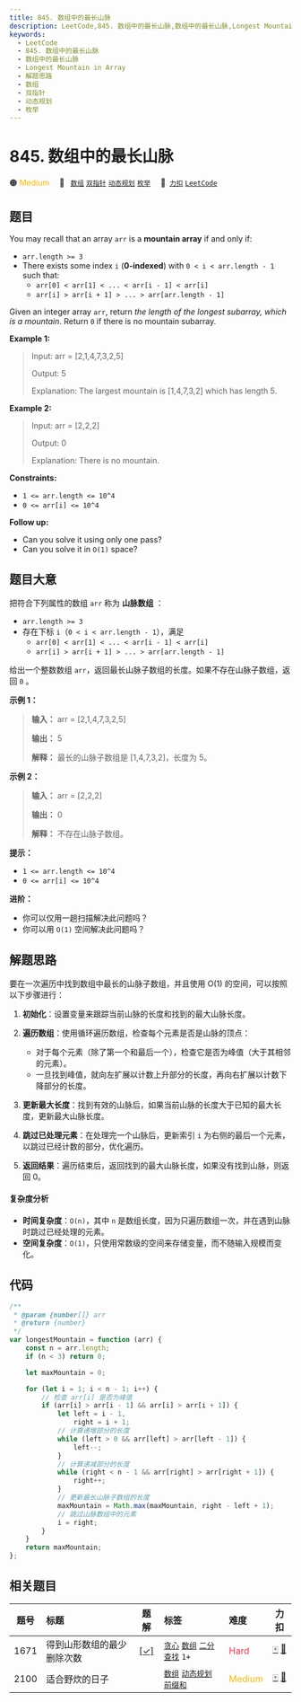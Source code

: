 ```yaml
---
title: 845. 数组中的最长山脉
description: LeetCode,845. 数组中的最长山脉,数组中的最长山脉,Longest Mountain in Array,解题思路,数组,双指针,动态规划,枚举
keywords:
  - LeetCode
  - 845. 数组中的最长山脉
  - 数组中的最长山脉
  - Longest Mountain in Array
  - 解题思路
  - 数组
  - 双指针
  - 动态规划
  - 枚举
---
```


# 845. 数组中的最长山脉

🟠 <font color=#ffb800>Medium</font>&emsp; 🔖&ensp; [`数组`](/tag/array.md) [`双指针`](/tag/two-pointers.md) [`动态规划`](/tag/dynamic-programming.md) [`枚举`](/tag/enumeration.md)&emsp; 🔗&ensp;[`力扣`](https://leetcode.cn/problems/longest-mountain-in-array) [`LeetCode`](https://leetcode.com/problems/longest-mountain-in-array)

## 题目

You may recall that an array `arr` is a **mountain array** if and only if:

- `arr.length >= 3`
- There exists some index `i` (**0-indexed**) with `0 < i < arr.length - 1` such that:
  - `arr[0] < arr[1] < ... < arr[i - 1] < arr[i]`
  - `arr[i] > arr[i + 1] > ... > arr[arr.length - 1]`

Given an integer array `arr`, return _the length of the longest subarray,
which is a mountain_. Return `0` if there is no mountain subarray.

**Example 1:**

> Input: arr = [2,1,4,7,3,2,5]
>
> Output: 5
>
> Explanation: The largest mountain is [1,4,7,3,2] which has length 5.

**Example 2:**

> Input: arr = [2,2,2]
>
> Output: 0
>
> Explanation: There is no mountain.

**Constraints:**

- `1 <= arr.length <= 10^4`
- `0 <= arr[i] <= 10^4`

**Follow up:**

- Can you solve it using only one pass?
- Can you solve it in `O(1)` space?

## 题目大意

把符合下列属性的数组 `arr` 称为 **山脉数组** ：

- `arr.length >= 3`
- 存在下标 `i`（`0 < i < arr.length - 1`），满足
  - `arr[0] < arr[1] < ... < arr[i - 1] < arr[i]`
  - `arr[i] > arr[i + 1] > ... > arr[arr.length - 1]`

给出一个整数数组 `arr`，返回最长山脉子数组的长度。如果不存在山脉子数组，返回 `0` 。

**示例 1：**

> **输入：** arr = [2,1,4,7,3,2,5]
>
> **输出：** 5
>
> **解释：** 最长的山脉子数组是 [1,4,7,3,2]，长度为 5。

**示例 2：**

> **输入：** arr = [2,2,2]
>
> **输出：** 0
>
> **解释：** 不存在山脉子数组。

**提示：**

- `1 <= arr.length <= 10^4`
- `0 <= arr[i] <= 10^4`

**进阶：**

- 你可以仅用一趟扫描解决此问题吗？
- 你可以用 `O(1)` 空间解决此问题吗？

## 解题思路

要在一次遍历中找到数组中最长的山脉子数组，并且使用 O(1) 的空间，可以按照以下步骤进行：

1. **初始化**：设置变量来跟踪当前山脉的长度和找到的最大山脉长度。

2. **遍历数组**：使用循环遍历数组，检查每个元素是否是山脉的顶点：

   - 对于每个元素（除了第一个和最后一个），检查它是否为峰值（大于其相邻的元素）。
   - 一旦找到峰值，就向左扩展以计数上升部分的长度，再向右扩展以计数下降部分的长度。

3. **更新最大长度**：找到有效的山脉后，如果当前山脉的长度大于已知的最大长度，更新最大山脉长度。
4. **跳过已处理元素**：在处理完一个山脉后，更新索引 `i` 为右侧的最后一个元素，以跳过已经计数的部分，优化遍历。
5. **返回结果**：遍历结束后，返回找到的最大山脉长度，如果没有找到山脉，则返回 0。

#### 复杂度分析

- **时间复杂度**：`O(n)`，其中 `n` 是数组长度，因为只遍历数组一次，并在遇到山脉时跳过已经处理的元素。
- **空间复杂度**：`O(1)`，只使用常数级的空间来存储变量，而不随输入规模而变化。

## 代码

```javascript
/**
 * @param {number[]} arr
 * @return {number}
 */
var longestMountain = function (arr) {
	const n = arr.length;
	if (n < 3) return 0;

	let maxMountain = 0;

	for (let i = 1; i < n - 1; i++) {
		// 检查 arr[i] 是否为峰值
		if (arr[i] > arr[i - 1] && arr[i] > arr[i + 1]) {
			let left = i - 1,
				right = i + 1;
			// 计算递增部分的长度
			while (left > 0 && arr[left] > arr[left - 1]) {
				left--;
			}
			// 计算递减部分的长度
			while (right < n - 1 && arr[right] > arr[right + 1]) {
				right++;
			}
			// 更新最长山脉子数组的长度
			maxMountain = Math.max(maxMountain, right - left + 1);
			// 跳过山脉数组中的元素
			i = right;
		}
	}
	return maxMountain;
};
```

## 相关题目

<!-- prettier-ignore -->
| 题号 | 标题 | 题解 | 标签 | 难度 | 力扣 |
| :------: | :------ | :------: | :------ | :------ | :------: |
| 1671 | 得到山形数组的最少删除次数 | [[✓]](/problem/1671.md) |  [`贪心`](/tag/greedy.md) [`数组`](/tag/array.md) [`二分查找`](/tag/binary-search.md) `1+` | <font color=#ff334b>Hard</font> | [🀄️](https://leetcode.cn/problems/minimum-number-of-removals-to-make-mountain-array) [🔗](https://leetcode.com/problems/minimum-number-of-removals-to-make-mountain-array) |
| 2100 | 适合野炊的日子 |  |  [`数组`](/tag/array.md) [`动态规划`](/tag/dynamic-programming.md) [`前缀和`](/tag/prefix-sum.md) | <font color=#ffb800>Medium</font> | [🀄️](https://leetcode.cn/problems/find-good-days-to-rob-the-bank) [🔗](https://leetcode.com/problems/find-good-days-to-rob-the-bank) |